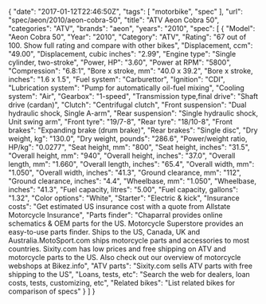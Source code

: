 {
    "date": "2017-01-12T22:46:50Z",
    "tags": [
        "motorbike",
        "spec"
    ],
    "url": "spec\/aeon\/2010\/aeon-cobra-50",
    "title": "ATV Aeon Cobra 50",
    "categories": "ATV",
    "brands": "aeon",
    "years": "2010",
    "spec": [
        {
            "Model": "Aeon Cobra 50",
            "Year": "2010",
            "Category": "ATV",
            "Rating": "67 out of 100. Show full rating and compare with other bikes",
            "Displacement, ccm": "49.00",
            "Displacement, cubic inches": "2.99",
            "Engine type": "Single cylinder, two-stroke",
            "Power, HP": "3.60",
            "Power at RPM": "5800",
            "Compression": "6.8:1",
            "Bore x stroke, mm": "40.0 x 39.2",
            "Bore x stroke, inches": "1.6 x 1.5",
            "Fuel system": "Carburettor",
            "Ignition": "CDI",
            "Lubrication system": "Pump for automatically oil-fuel mixing",
            "Cooling system": "Air",
            "Gearbox": "1-speed",
            "Transmission type,final drive": "Shaft drive (cardan)",
            "Clutch": "Centrifugal clutch",
            "Front suspension": "Dual hydraulic shock, Single A-arm",
            "Rear suspension": "Single hydraulic shock, Unit swing arm",
            "Front tyre": "19\/7-8",
            "Rear tyre": "18\/10-8",
            "Front brakes": "Expanding brake (drum brake)",
            "Rear brakes": "Single disc",
            "Dry weight, kg": "130.0",
            "Dry weight, pounds": "286.6",
            "Power\/weight ratio, HP\/kg": "0.0277",
            "Seat height, mm": "800",
            "Seat height, inches": "31.5",
            "Overall height, mm": "940",
            "Overall height, inches": "37.0",
            "Overall length, mm": "1.660",
            "Overall length, inches": "65.4",
            "Overall width, mm": "1.050",
            "Overall width, inches": "41.3",
            "Ground clearance, mm": "112",
            "Ground clearance, inches": "4.4",
            "Wheelbase, mm": "1.050",
            "Wheelbase, inches": "41.3",
            "Fuel capacity, litres": "5.00",
            "Fuel capacity, gallons": "1.32",
            "Color options": "White",
            "Starter": "Electric & kick",
            "Insurance costs": "Get estimated US insurance cost with a quote from Allstate Motorcycle Insurance",
            "Parts finder": "Chaparral provides online schematics & OEM parts for the US.   Motorcycle Superstore provides an easy-to-use parts finder. Ships to the US, Canada, UK and Australia.MotoSport.com ships motorcycle parts and accessories to most countries.    Sixity.com has low prices and free shipping on ATV and motorcycle parts to the US. Also check out our overview of motorcycle webshops at Bikez.info",
            "ATV parts": "Sixity.com sells ATV parts with free shipping to the US",
            "Loans, tests, etc": "Search the web for dealers, loan costs, tests, customizing, etc",
            "Related bikes": "List related bikes for comparison of specs"
        }
    ]
}